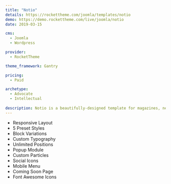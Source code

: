 ```yaml
---
title: "Notio"
details: https://rockettheme.com/joomla/templates/notio
demo: https://demo.rockettheme.com/live/joomla/notio
date: 2019-03-15

cms: 
  - Joomla
  - Wordpress

provider: 
  - RocketTheme

theme_framework: Gantry

pricing:
  - Paid

archetype:
  - Advocate
  - Intellectual
  
description: Notio is a beautifully-designed template for magazines, news, and other content-rich websites. Featuring a variety of dynamic particles that enable you to easily create custom items or pull content directly from the CMS.
---
```


* Responsive Layout
* 5 Preset Styles
* Block Variations
* Custom Typography
* Unlimited Positions
* Popup Module
* Custom Particles
* Social Icons
* Mobile Menu
* Coming Soon Page
* Font Awesome Icons	